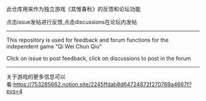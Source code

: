 此仓库用来作为独立游戏《其惟春秋》的反馈和论坛功能

点击issue发帖进行反馈,点击discussions在论坛内发帖

---

This repository is used for feedback and forum functions for the independent game "Qi Wei Chun Qiu"

Click on issue to post feedback, click on discussions to post in the forum

---

关于游戏的更多信息可以看:https://753285662.notion.site/2245ffdab8d64724872f270769a4667f?pvs=4
